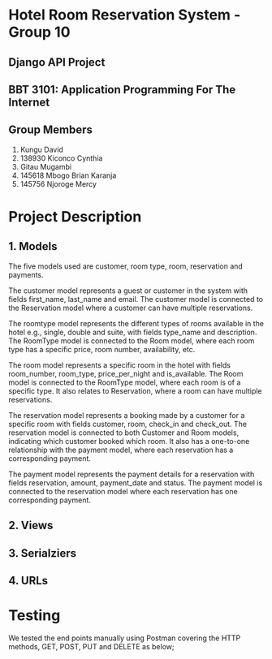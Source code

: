 # Hotel Room Reservation System - Group 10

## Django API Project
## BBT 3101: Application Programming For The Internet

## Group Members
1. Kungu David
2. 138930 Kiconco Cynthia
3. Gitau Mugambi
4. 145618 Mbogo Brian Karanja
5. 145756 Njoroge Mercy

# Project Description
## 1. Models
The five models used are customer, room type, room, reservation and payments.

The customer model represents a guest or customer in the system with fields first_name, last_name and email. The customer model is connected to the Reservation model where a customer can have multiple reservations.

The roomtype model represents the different types of rooms available in the hotel e.g., single, double and suite, with fields type_name and description. The RoomType model is connected to the Room model, where each room type has a specific price, room number, availability, etc.

The room model represents a specific room in the hotel with fields room_number, room_type, price_per_night and is_available. The Room model is connected to the RoomType model, where each room is of a specific type. It also relates to Reservation, where a room can have multiple reservations.

The reservation model represents a booking made by a customer for a specific room with fields customer, room, check_in and check_out. The reservation model is connected to both Customer and Room models, indicating which customer booked which room. It also has a one-to-one relationship with the payment model, where each reservation has a corresponding payment.

The payment model represents the payment details for a reservation with fields reservation, amount, payment_date and status. The payment model is connected to the reservation model where each reservation has one corresponding payment.

## 2. Views
## 3. Serialziers
## 4. URLs

# Testing
We tested the end points manually using Postman covering the HTTP methods, GET, POST, PUT and DELETE as below;


